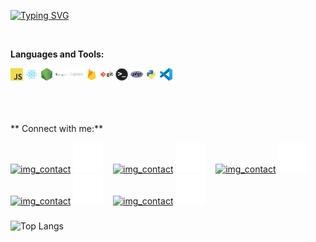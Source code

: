 [![Typing SVG](https://readme-typing-svg.herokuapp.com?center=true&vCenter=true&lines=Hi+there%2C+this+is+Phil+H+from+FR;I'm+learning+react+js)](https://git.io/typing-svg)
<!--
**PhilippeH11/PhilippeH11** is a ✨ _special_ ✨ repository because its `README.md` (this file) appears on your GitHub profile.

Here are some ideas to get you started:

- 🔭 I’m currently working on ...
- 🌱 I’m currently learning ...
- 👯 I’m looking to collaborate on ...
- 🤔 I’m looking for help with ...
- 💬 Ask me about ...
- 📫 How to reach me: ...
- 😄 Pronouns: ...
- ⚡ Fun fact: ...
-->
<br/>

**Languages and Tools:**  

<code><img height="20" src="https://raw.githubusercontent.com/github/explore/80688e429a7d4ef2fca1e82350fe8e3517d3494d/topics/javascript/javascript.png"></code>
<code><img height="20" src="https://raw.githubusercontent.com/github/explore/80688e429a7d4ef2fca1e82350fe8e3517d3494d/topics/react/react.png"></code>
<code><img height="20" src="https://raw.githubusercontent.com/github/explore/80688e429a7d4ef2fca1e82350fe8e3517d3494d/topics/nodejs/nodejs.png"></code>
<code><img height="20" src="https://raw.githubusercontent.com/github/explore/80688e429a7d4ef2fca1e82350fe8e3517d3494d/topics/mongodb/mongodb.png"></code>
<code><img height="20" src="https://raw.githubusercontent.com/github/explore/80688e429a7d4ef2fca1e82350fe8e3517d3494d/topics/express/express.png"></code>
<code><img height="20" src="https://raw.githubusercontent.com/github/explore/80688e429a7d4ef2fca1e82350fe8e3517d3494d/topics/firebase/firebase.png"></code>
<code><img height="20" src="https://raw.githubusercontent.com/github/explore/80688e429a7d4ef2fca1e82350fe8e3517d3494d/topics/git/git.png"></code>
<code><img height="20" src="https://raw.githubusercontent.com/github/explore/80688e429a7d4ef2fca1e82350fe8e3517d3494d/topics/terminal/terminal.png"></code>
<code><img height="20" src="https://raw.githubusercontent.com/github/explore/80688e429a7d4ef2fca1e82350fe8e3517d3494d/topics/php/php.png"></code>
<code><img height="20" src="https://raw.githubusercontent.com/github/explore/80688e429a7d4ef2fca1e82350fe8e3517d3494d/topics/python/python.png"></code>
<code><img height="20" src="https://raw.githubusercontent.com/github/explore/80688e429a7d4ef2fca1e82350fe8e3517d3494d/topics/vscode/vscode.png"></code>

<br/>
<br/>
<br/>
** Connect with me:**

[![img_contact](./img/globe-light.svg)](https://philippeh11.com#gh-light-mode-only)
[![img_contact](./img/globe-dark.svg)](https://philippeh11.com#gh-dark-mode-only)
&nbsp;&nbsp;
[![img_contact](./img/youtube-light.svg)](https://philippeh11.com/youtube#gh-light-mode-only)
[![img_contact](./img/youtube-dark.svg)](https://philippeh11.com/youtube#gh-dark-mode-only)
&nbsp;&nbsp;
[![img_contact](./img/twitter-light.svg)](https://twitter.com/https://twitter.com/HarchoucheP#gh-light-mode-only)
[![img_contact](./img/twitter-dark.svg)](https://twitter.com/https://twitter.com/HarchoucheP#gh-dark-mode-only)
&nbsp;&nbsp;
[![img_contact](./img/linkedin-light.svg)](https://www.linkedin.com/in/philippe-harchouche/#gh-light-mode-only)
[![img_contact](./img/linkedin-dark.svg)](https://www.linkedin.com/in/philippe-harchouche/#gh-dark-mode-only)
&nbsp;&nbsp;
[![img_contact](./img/instagram-light.svg)](https://www.instagram.com/philhadj#gh-light-mode-only)
[![img_contact](./img/instagram-dark.svg)](https://www.instagram.com/philhadj#gh-dark-mode-only)

###
![Top Langs](https://github-readme-stats.vercel.app/api/top-langs/?username=PhilippeH11&layout=compact&theme=dark)




